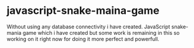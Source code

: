 # javascript-snake-maina-game
Without using any database connectivity i have created. JavaScript snake-mania game which i have created but some work is remaining in this so working on it right now for doing it more perfect and powerfull.
